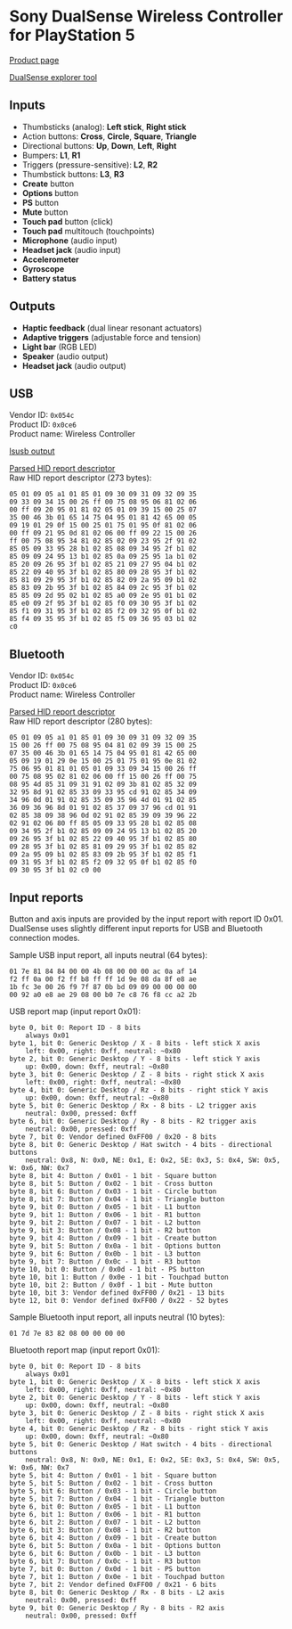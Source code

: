 # Sony DualSense Wireless Controller for PlayStation 5

[Product page](https://www.playstation.com/en-us/accessories/dualsense-wireless-controller/)

[DualSense explorer tool](dualsense-explorer.html)

## Inputs

* Thumbsticks (analog): **Left stick**, **Right stick**
* Action buttons: **Cross**, **Circle**, **Square**, **Triangle**
* Directional buttons: **Up**, **Down**, **Left**, **Right**
* Bumpers: **L1**, **R1**
* Triggers (pressure-sensitive): **L2**, **R2**
* Thumbstick buttons: **L3**, **R3**
* **Create** button
* **Options** button
* **PS** button
* **Mute** button
* **Touch pad** button (click)
* **Touch pad** multitouch (touchpoints)
* **Microphone** (audio input)
* **Headset jack** (audio input)
* **Accelerometer**
* **Gyroscope**
* **Battery status**

## Outputs

* **Haptic feedback** (dual linear resonant actuators)
* **Adaptive triggers** (adjustable force and tension)
* **Light bar** (RGB LED)
* **Speaker** (audio output)
* **Headset jack** (audio output)

## USB

Vendor ID: `0x054c`  
Product ID: `0x0ce6`  
Product name: Wireless Controller

[lsusb output](lsusb-descriptor-info.txt)

[Parsed HID report descriptor](report-descriptor-usb.txt)  
Raw HID report descriptor (273 bytes):

```
05 01 09 05 a1 01 85 01 09 30 09 31 09 32 09 35
09 33 09 34 15 00 26 ff 00 75 08 95 06 81 02 06
00 ff 09 20 95 01 81 02 05 01 09 39 15 00 25 07
35 00 46 3b 01 65 14 75 04 95 01 81 42 65 00 05
09 19 01 29 0f 15 00 25 01 75 01 95 0f 81 02 06
00 ff 09 21 95 0d 81 02 06 00 ff 09 22 15 00 26
ff 00 75 08 95 34 81 02 85 02 09 23 95 2f 91 02
85 05 09 33 95 28 b1 02 85 08 09 34 95 2f b1 02
85 09 09 24 95 13 b1 02 85 0a 09 25 95 1a b1 02
85 20 09 26 95 3f b1 02 85 21 09 27 95 04 b1 02
85 22 09 40 95 3f b1 02 85 80 09 28 95 3f b1 02
85 81 09 29 95 3f b1 02 85 82 09 2a 95 09 b1 02
85 83 09 2b 95 3f b1 02 85 84 09 2c 95 3f b1 02
85 85 09 2d 95 02 b1 02 85 a0 09 2e 95 01 b1 02
85 e0 09 2f 95 3f b1 02 85 f0 09 30 95 3f b1 02
85 f1 09 31 95 3f b1 02 85 f2 09 32 95 0f b1 02
85 f4 09 35 95 3f b1 02 85 f5 09 36 95 03 b1 02
c0
```

## Bluetooth

Vendor ID: `0x054c`  
Product ID: `0x0ce6`  
Product name: Wireless Controller

[Parsed HID report descriptor](report-descriptor-bluetooth.txt)  
Raw HID report descriptor (280 bytes):

```
05 01 09 05 a1 01 85 01 09 30 09 31 09 32 09 35
15 00 26 ff 00 75 08 95 04 81 02 09 39 15 00 25
07 35 00 46 3b 01 65 14 75 04 95 01 81 42 65 00
05 09 19 01 29 0e 15 00 25 01 75 01 95 0e 81 02
75 06 95 01 81 01 05 01 09 33 09 34 15 00 26 ff
00 75 08 95 02 81 02 06 00 ff 15 00 26 ff 00 75
08 95 4d 85 31 09 31 91 02 09 3b 81 02 85 32 09
32 95 8d 91 02 85 33 09 33 95 cd 91 02 85 34 09
34 96 0d 01 91 02 85 35 09 35 96 4d 01 91 02 85
36 09 36 96 8d 01 91 02 85 37 09 37 96 cd 01 91
02 85 38 09 38 96 0d 02 91 02 85 39 09 39 96 22
02 91 02 06 80 ff 85 05 09 33 95 28 b1 02 85 08
09 34 95 2f b1 02 85 09 09 24 95 13 b1 02 85 20
09 26 95 3f b1 02 85 22 09 40 95 3f b1 02 85 80
09 28 95 3f b1 02 85 81 09 29 95 3f b1 02 85 82
09 2a 95 09 b1 02 85 83 09 2b 95 3f b1 02 85 f1
09 31 95 3f b1 02 85 f2 09 32 95 0f b1 02 85 f0
09 30 95 3f b1 02 c0 00
```

## Input reports

Button and axis inputs are provided by the input report with report ID 0x01. DualSense uses slightly different input reports for USB and Bluetooth connection modes.

Sample USB input report, all inputs neutral (64 bytes):

```
01 7e 81 84 84 00 00 4b 08 00 00 00 ac 0a af 14
f2 ff 0a 00 f2 ff b8 ff ff 1d 9e 08 da 8f e8 ae
1b fc 3e 00 26 f9 7f 87 0b bd 09 09 00 00 00 00
00 92 a0 e8 ae 29 08 00 b0 7e c8 76 f8 cc a2 2b
```

USB report map (input report 0x01):

```
byte 0, bit 0: Report ID - 8 bits
    always 0x01
byte 1, bit 0: Generic Desktop / X - 8 bits - left stick X axis
    left: 0x00, right: 0xff, neutral: ~0x80
byte 2, bit 0: Generic Desktop / Y - 8 bits - left stick Y axis
    up: 0x00, down: 0xff, neutral: ~0x80
byte 3, bit 0: Generic Desktop / Z - 8 bits - right stick X axis
    left: 0x00, right: 0xff, neutral: ~0x80
byte 4, bit 0: Generic Desktop / Rz - 8 bits - right stick Y axis
    up: 0x00, down: 0xff, neutral: ~0x80
byte 5, bit 0: Generic Desktop / Rx - 8 bits - L2 trigger axis
    neutral: 0x00, pressed: 0xff
byte 6, bit 0: Generic Desktop / Ry - 8 bits - R2 trigger axis
    neutral: 0x00, pressed: 0xff
byte 7, bit 0: Vendor defined 0xFF00 / 0x20 - 8 bits
byte 8, bit 0: Generic Desktop / Hat switch - 4 bits - directional buttons
    neutral: 0x8, N: 0x0, NE: 0x1, E: 0x2, SE: 0x3, S: 0x4, SW: 0x5, W: 0x6, NW: 0x7
byte 8, bit 4: Button / 0x01 - 1 bit - Square button
byte 8, bit 5: Button / 0x02 - 1 bit - Cross button
byte 8, bit 6: Button / 0x03 - 1 bit - Circle button
byte 8, bit 7: Button / 0x04 - 1 bit - Triangle button
byte 9, bit 0: Button / 0x05 - 1 bit - L1 button
byte 9, bit 1: Button / 0x06 - 1 bit - R1 button
byte 9, bit 2: Button / 0x07 - 1 bit - L2 button
byte 9, bit 3: Button / 0x08 - 1 bit - R2 button
byte 9, bit 4: Button / 0x09 - 1 bit - Create button
byte 9, bit 5: Button / 0x0a - 1 bit - Options button
byte 9, bit 6: Button / 0x0b - 1 bit - L3 button
byte 9, bit 7: Button / 0x0c - 1 bit - R3 button
byte 10, bit 0: Button / 0x0d - 1 bit - PS button
byte 10, bit 1: Button / 0x0e - 1 bit - Touchpad button
byte 10, bit 2: Button / 0x0f - 1 bit - Mute button
byte 10, bit 3: Vendor defined 0xFF00 / 0x21 - 13 bits
byte 12, bit 0: Vendor defined 0xFF00 / 0x22 - 52 bytes
```

Sample Bluetooth input report, all inputs neutral (10 bytes):

```
01 7d 7e 83 82 08 00 00 00 00
```

Bluetooth report map (input report 0x01):

```
byte 0, bit 0: Report ID - 8 bits
    always 0x01
byte 1, bit 0: Generic Desktop / X - 8 bits - left stick X axis
    left: 0x00, right: 0xff, neutral: ~0x80
byte 2, bit 0: Generic Desktop / Y - 8 bits - left stick Y axis
    up: 0x00, down: 0xff, neutral: ~0x80
byte 3, bit 0: Generic Desktop / Z - 8 bits - right stick X axis
    left: 0x00, right: 0xff, neutral: ~0x80
byte 4, bit 0: Generic Desktop / Rz - 8 bits - right stick Y axis
    up: 0x00, down: 0xff, neutral: ~0x80
byte 5, bit 0: Generic Desktop / Hat switch - 4 bits - directional buttons
    neutral: 0x8, N: 0x0, NE: 0x1, E: 0x2, SE: 0x3, S: 0x4, SW: 0x5, W: 0x6, NW: 0x7
byte 5, bit 4: Button / 0x01 - 1 bit - Square button
byte 5, bit 5: Button / 0x02 - 1 bit - Cross button
byte 5, bit 6: Button / 0x03 - 1 bit - Circle button
byte 5, bit 7: Button / 0x04 - 1 bit - Triangle button
byte 6, bit 0: Button / 0x05 - 1 bit - L1 button
byte 6, bit 1: Button / 0x06 - 1 bit - R1 button
byte 6, bit 2: Button / 0x07 - 1 bit - L2 button
byte 6, bit 3: Button / 0x08 - 1 bit - R2 button
byte 6, bit 4: Button / 0x09 - 1 bit - Create button
byte 6, bit 5: Button / 0x0a - 1 bit - Options button
byte 6, bit 6: Button / 0x0b - 1 bit - L3 button
byte 6, bit 7: Button / 0x0c - 1 bit - R3 button
byte 7, bit 0: Button / 0x0d - 1 bit - PS button
byte 7, bit 1: Button / 0x0e - 1 bit - Touchpad button
byte 7, bit 2: Vendor defined 0xFF00 / 0x21 - 6 bits
byte 8, bit 0: Generic Desktop / Rx - 8 bits - L2 axis
    neutral: 0x00, pressed: 0xff
byte 9, bit 0: Generic Desktop / Ry - 8 bits - R2 axis
    neutral: 0x00, pressed: 0xff
```
